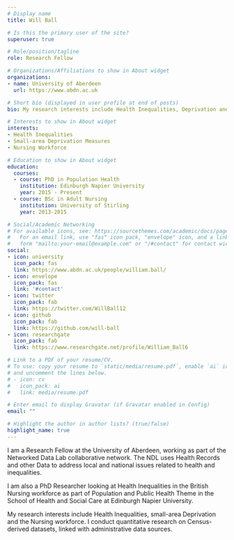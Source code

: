 ```yaml
---
# Display name
title: Will Ball

# Is this the primary user of the site?
superuser: true

# Role/position/tagline
role: Research Fellow

# Organizations/Affiliations to show in About widget
organizations:
- name: University of Aberdeen
  url: https://www.abdn.ac.uk

# Short bio (displayed in user profile at end of posts)
bio: My research interests include Health Inequalities, Deprivation and the Nursing Workforce.

# Interests to show in About widget
interests:
- Health Inequalities
- Small-area Deprivation Measures
- Nursing Workforce

# Education to show in About widget
education:
  courses:
  - course: PhD in Population Health
    institution: Edinburgh Napier University
    year: 2015 - Present
  - course: BSc in Adult Nursing
    institution: University of Stirling
    year: 2013-2015

# Social/Academic Networking
# For available icons, see: https://sourcethemes.com/academic/docs/page-builder/#icons
#   For an email link, use "fas" icon pack, "envelope" icon, and a link in the
#   form "mailto:your-email@example.com" or "/#contact" for contact widget.
social:
- icon: university
  icon_pack: fas
  link: https://www.abdn.ac.uk/people/william.ball/
- icon: envelope
  icon_pack: fas
  link: '#contact'
- icon: twitter
  icon_pack: fab
  link: https://twitter.com/WillBall12
- icon: github
  icon_pack: fab
  link: https://github.com/will-ball
- icon: researchgate
  icon_pack: fab
  link: https://www.researchgate.net/profile/William_Ball6

# Link to a PDF of your resume/CV.
# To use: copy your resume to `static/media/resume.pdf`, enable `ai` icons in `params.toml`, 
# and uncomment the lines below.
# - icon: cv
#   icon_pack: ai
#   link: media/resume.pdf

# Enter email to display Gravatar (if Gravatar enabled in Config)
email: ""

# Highlight the author in author lists? (true/false)
highlight_name: true
---
```


I am a Research Fellow at the University of Aberdeen, working as part of the Networked Data Lab collaborative network. The NDL uses Health Records and other Data to address local and national issues related to health and inequalities.

I am also a PhD Researcher looking at Health Inequalities in the British Nursing workforce as part of Population and Public Health Theme in the School of Health and Social Care at Edinburgh Napier University.

My research interests include Health Inequalities, small-area Deprivation and the Nursing workforce. I conduct quantitative research on Census-derived datasets, linked with administrative data sources.
